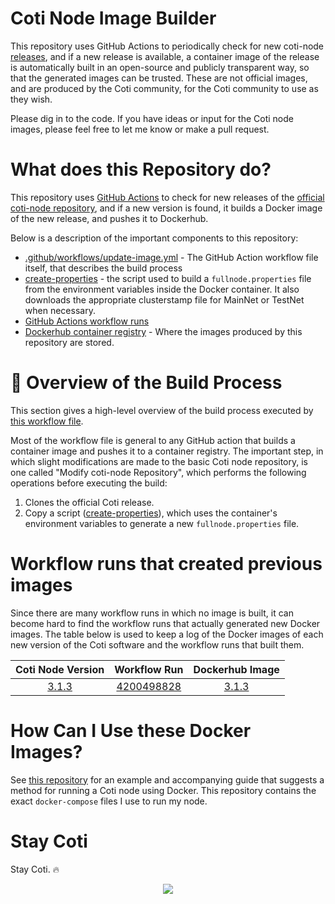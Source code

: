 # Coti Node Image Builder

This repository uses GitHub Actions to periodically check for new coti-node <a href="https://github.com/coti-io/coti-node/releases" target="_blank">releases</a>, and if a new release is available, a container image of the release is automatically built in an open-source and publicly transparent way, so that the generated images can be trusted. These are not official images, and are produced by the Coti community, for the Coti community to use as they wish.

Please dig in to the code. If you have ideas or input for the Coti node images, please feel free to let me know or make a pull request.

# What does this Repository do?

This repository uses <a href="https://docs.github.com/en/actions">GitHub Actions</a> to check for new releases of the <a href="https://github.com/coti-io/coti-node">official coti-node repository</a>, and if a new version is found, it builds a Docker image of the new release, and pushes it to Dockerhub.

Below is a description of the important components to this repository:

- <a href="https://github.com/tj-wells/coti-node-images/blob/master/.github/workflows/update-image.yml"  target="_blank">.github/workflows/update-image.yml</a> - The GitHub Action workflow file itself, that describes the build process
- <a href="https://github.com/tj-wells/coti-node-images/blob/master/create-properties" target="_blank">create-properties</a> - the script used to build a `fullnode.properties` file from the environment variables inside the Docker container. It also downloads the appropriate clusterstamp file for MainNet or TestNet when necessary.
- <a href="https://github.com/tj-wells/coti-node-images/actions"  target="_blank">GitHub Actions workflow runs</a>
- <a href="https://hub.docker.com/r/atomnode/coti-node"  target="_blank">Dockerhub container registry</a> - Where the images produced by this repository are stored.


# 🐳 Overview of the Build Process

This section gives a high-level overview of the build process executed by <a href="https://github.com/tj-wells/coti-node-images/blob/master/.github/workflows/update-image.yml" target="_blank">this workflow file</a>.

Most of the workflow file is general to any GitHub action that builds a container image and pushes it to a container registry. The important step, in which slight modifications are made to the basic Coti node repository, is one called "Modify coti-node Repository", which performs the following operations before executing the build:

1. Clones the official Coti release.
2. Copy a script ([create-properties](https://github.com/tj-wells/coti-node-images/blob/master/create-properties)), which uses the container's environment variables to generate a new `fullnode.properties` file.

# Workflow runs that created previous images

Since there are many workflow runs in which no image is built, it can become hard to find the workflow runs that actually generated new Docker images. The table below is used to keep a log of the Docker images of each new version of the Coti software and the workflow runs that built them.

| Coti Node Version |                                          Workflow Run                                          |                                                                            Dockerhub Image                                                                             |
| :---------------: | :--------------------------------------------------------------------------------------------: | :--------------------------------------------------------------------------------------------------------------------------------------------------------------------: |
|       [3.1.3](https://github.com/coti-io/coti-node/releases/tag/3.1.3)       | [4200498828](https://github.com/tomjwells/coti-node-images/actions/runs/4200498828) | [3.1.3](https://hub.docker.com/layers/atomnode/coti-node/3.1.3/images/sha256-0bef7395d3de26da3af5a04d37301f7d5e5d13a6f4e43d68a0c5a5ead727bb20?context=repo) |

# How Can I Use these Docker Images?

See [this repository](https://github.com/tomjwells/coti-node) for an example and accompanying guide that suggests a method for running a Coti node using Docker. This repository contains the exact `docker-compose` files I use to run my node.

# Stay Coti

Stay Coti. ️‍🔥

<p align="center"><a href="https://atomnode.tomoswells.com" target="_blank"><img src="https://cdn.discordapp.com/avatars/343604221331111946/65130831872c9daabdb0d803ce27e594.webp?size=240"></a></p>
